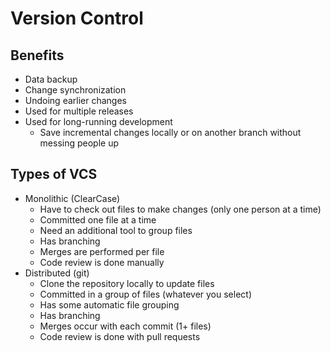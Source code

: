 
# Version Control
## Benefits
- Data backup
- Change synchronization
- Undoing earlier changes
- Used for multiple releases
- Used for long-running development
    - Save incremental changes locally or on another branch without messing people up

## Types of VCS
- Monolithic (ClearCase)
    - Have to check out files to make changes (only one person at a time)
    - Committed one file at a time
    - Need an additional tool to group files
    - Has branching
    - Merges are performed per file
    - Code review is done manually
- Distributed (git)
    - Clone the repository locally to update files
    - Committed in a group of files (whatever you select)
    - Has some automatic file grouping
    - Has branching
    - Merges occur with each commit (1+ files)
    - Code review is done with pull requests
